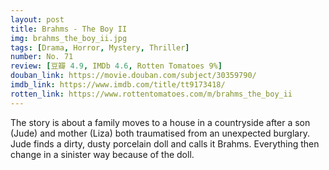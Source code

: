 ```yaml
---
layout: post 
title: Brahms - The Boy II
img: brahms_the_boy_ii.jpg
tags: [Drama, Horror, Mystery, Thriller]
number: No. 71
review: [豆瓣 4.9, IMDb 4.6, Rotten Tomatoes 9%]
douban_link: https://movie.douban.com/subject/30359790/
imdb_link: https://www.imdb.com/title/tt9173418/
rotten_link: https://www.rottentomatoes.com/m/brahms_the_boy_ii
---
```


The story is about a family moves to a house in a countryside after a son (Jude) and mother (Liza) both traumatised from an unexpected burglary. Jude finds a dirty, dusty porcelain doll and calls it Brahms. Everything then change in a sinister way because of the doll.